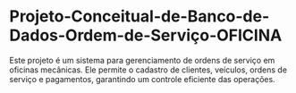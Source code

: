 # Projeto-Conceitual-de-Banco-de-Dados-Ordem-de-Serviço-OFICINA
Este projeto é um sistema para gerenciamento de ordens de serviço em oficinas mecânicas. Ele permite o cadastro de clientes, veículos, ordens de serviço e pagamentos, garantindo um controle eficiente das operações.
